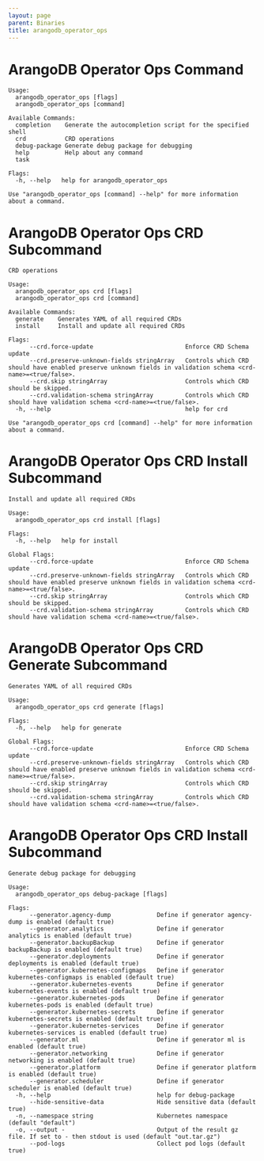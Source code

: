 ```yaml
---
layout: page
parent: Binaries
title: arangodb_operator_ops
---
```


# ArangoDB Operator Ops Command

[START_INJECT]: # (arangodb_operator_ops_cmd)
```
Usage:
  arangodb_operator_ops [flags]
  arangodb_operator_ops [command]

Available Commands:
  completion    Generate the autocompletion script for the specified shell
  crd           CRD operations
  debug-package Generate debug package for debugging
  help          Help about any command
  task          

Flags:
  -h, --help   help for arangodb_operator_ops

Use "arangodb_operator_ops [command] --help" for more information about a command.
```
[END_INJECT]: # (arangodb_operator_ops_cmd)

# ArangoDB Operator Ops CRD Subcommand

[START_INJECT]: # (arangodb_operator_ops_cmd_crd)
```
CRD operations

Usage:
  arangodb_operator_ops crd [flags]
  arangodb_operator_ops crd [command]

Available Commands:
  generate    Generates YAML of all required CRDs
  install     Install and update all required CRDs

Flags:
      --crd.force-update                          Enforce CRD Schema update
      --crd.preserve-unknown-fields stringArray   Controls which CRD should have enabled preserve unknown fields in validation schema <crd-name>=<true/false>.
      --crd.skip stringArray                      Controls which CRD should be skipped.
      --crd.validation-schema stringArray         Controls which CRD should have validation schema <crd-name>=<true/false>.
  -h, --help                                      help for crd

Use "arangodb_operator_ops crd [command] --help" for more information about a command.
```
[END_INJECT]: # (arangodb_operator_ops_cmd_crd)

# ArangoDB Operator Ops CRD Install Subcommand

[START_INJECT]: # (arangodb_operator_ops_cmd_crd_install)
```
Install and update all required CRDs

Usage:
  arangodb_operator_ops crd install [flags]

Flags:
  -h, --help   help for install

Global Flags:
      --crd.force-update                          Enforce CRD Schema update
      --crd.preserve-unknown-fields stringArray   Controls which CRD should have enabled preserve unknown fields in validation schema <crd-name>=<true/false>.
      --crd.skip stringArray                      Controls which CRD should be skipped.
      --crd.validation-schema stringArray         Controls which CRD should have validation schema <crd-name>=<true/false>.
```
[END_INJECT]: # (arangodb_operator_ops_cmd_crd_install)

# ArangoDB Operator Ops CRD Generate Subcommand

[START_INJECT]: # (arangodb_operator_ops_cmd_crd_generate)
```
Generates YAML of all required CRDs

Usage:
  arangodb_operator_ops crd generate [flags]

Flags:
  -h, --help   help for generate

Global Flags:
      --crd.force-update                          Enforce CRD Schema update
      --crd.preserve-unknown-fields stringArray   Controls which CRD should have enabled preserve unknown fields in validation schema <crd-name>=<true/false>.
      --crd.skip stringArray                      Controls which CRD should be skipped.
      --crd.validation-schema stringArray         Controls which CRD should have validation schema <crd-name>=<true/false>.
```
[END_INJECT]: # (arangodb_operator_ops_cmd_crd_generate)

# ArangoDB Operator Ops CRD Install Subcommand

[START_INJECT]: # (arangodb_operator_ops_cmd_debug_package)
```
Generate debug package for debugging

Usage:
  arangodb_operator_ops debug-package [flags]

Flags:
      --generator.agency-dump             Define if generator agency-dump is enabled (default true)
      --generator.analytics               Define if generator analytics is enabled (default true)
      --generator.backupBackup            Define if generator backupBackup is enabled (default true)
      --generator.deployments             Define if generator deployments is enabled (default true)
      --generator.kubernetes-configmaps   Define if generator kubernetes-configmaps is enabled (default true)
      --generator.kubernetes-events       Define if generator kubernetes-events is enabled (default true)
      --generator.kubernetes-pods         Define if generator kubernetes-pods is enabled (default true)
      --generator.kubernetes-secrets      Define if generator kubernetes-secrets is enabled (default true)
      --generator.kubernetes-services     Define if generator kubernetes-services is enabled (default true)
      --generator.ml                      Define if generator ml is enabled (default true)
      --generator.networking              Define if generator networking is enabled (default true)
      --generator.platform                Define if generator platform is enabled (default true)
      --generator.scheduler               Define if generator scheduler is enabled (default true)
  -h, --help                              help for debug-package
      --hide-sensitive-data               Hide sensitive data (default true)
  -n, --namespace string                  Kubernetes namespace (default "default")
  -o, --output -                          Output of the result gz file. If set to - then stdout is used (default "out.tar.gz")
      --pod-logs                          Collect pod logs (default true)
```
[END_INJECT]: # (arangodb_operator_ops_cmd_debug_package)

